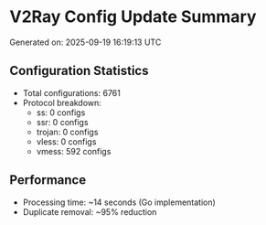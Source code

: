 # V2Ray Config Update Summary
Generated on: 2025-09-19 16:19:13 UTC

## Configuration Statistics
- Total configurations: 6761
- Protocol breakdown:
  - ss: 0 configs
  - ssr: 0 configs
  - trojan: 0 configs
  - vless: 0 configs
  - vmess: 592 configs

## Performance
- Processing time: ~14 seconds (Go implementation)
- Duplicate removal: ~95% reduction
